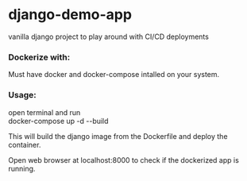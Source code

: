 # django-demo-app
vanilla django project to play around with CI/CD deployments  


### Dockerize with:  
Must have docker and docker-compose intalled on your system.  

### Usage:

open terminal and run  
docker-compose up -d --build  


This will build the django image from the Dockerfile and deploy the container.  

Open web browser at localhost:8000 to check if the dockerized app is running.
